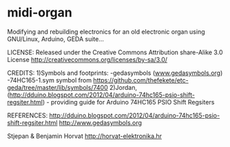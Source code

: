 midi-organ
==========

Modifying and rebuilding electronics for an old electronic organ using GNU/Linux, Arduino, GEDA suite...

LICENSE:
Released under the Creative Commons Attribution share-Alike 3.0 License
http://creativecommons.org/licenses/by-sa/3.0/

CREDITS:
1)Symbols and footprints:
		-gedasymbols (www.gedasymbols.org)	
		-74HC165-1.sym symbol from https://github.com/thefekete/etc-geda/tree/master/lib/symbols/7400
2)Jordan, (http://dduino.blogspot.com/2012/04/arduino-74hc165-psio-shift-regsiter.html) - providing guide for Arduino 74HC165 PSIO Shift Regsiters

REFERENCES:
http://dduino.blogspot.com/2012/04/arduino-74hc165-psio-shift-regsiter.html
http://www.gedasymbols.org

Stjepan & Benjamin Horvat
http://horvat-elektronika.hr
